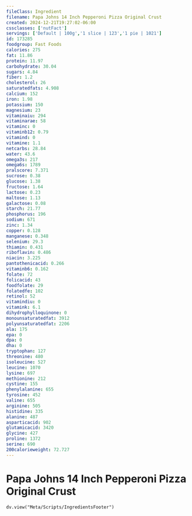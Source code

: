 ```yaml
---
fileClass: Ingredient
filename: Papa Johns 14 Inch Pepperoni Pizza Original Crust
created: 2024-12-21T19:27:02-06:00
cssclasses: ['nutFact']
servings: ['Default | 100g','1 slice | 123','1 pie | 1021']
id: 173285
foodgroup: Fast Foods
calories: 275
fat: 11.86
protein: 11.97
carbohydrate: 30.04
sugars: 4.84
fiber: 1.2
cholesterol: 26
saturatedfats: 4.908
calcium: 152
iron: 1.98
potassium: 150
magnesium: 23
vitaminaiu: 294
vitaminarae: 58
vitaminc: 0
vitaminb12: 0.79
vitamind: 0
vitamine: 1.1
netcarbs: 28.84
water: 43.6
omega3s: 217
omega6s: 1789
pralscore: 7.371
sucrose: 0.38
glucose: 1.38
fructose: 1.64
lactose: 0.23
maltose: 1.13
galactose: 0.08
starch: 21.77
phosphorus: 196
sodium: 671
zinc: 1.34
copper: 0.128
manganese: 0.348
selenium: 29.3
thiamin: 0.431
riboflavin: 0.486
niacin: 3.225
pantothenicacid: 0.266
vitaminb6: 0.162
folate: 72
folicacid: 43
foodfolate: 29
folatedfe: 102
retinol: 52
vitamindiu: 0
vitamink: 6.1
dihydrophylloquinone: 0
monounsaturatedfat: 3912
polyunsaturatedfat: 2206
ala: 175
epa: 0
dpa: 0
dha: 0
tryptophan: 127
threonine: 480
isoleucine: 527
leucine: 1070
lysine: 697
methionine: 212
cystine: 155
phenylalanine: 655
tyrosine: 452
valine: 655
arginine: 505
histidine: 335
alanine: 487
asparticacid: 902
glutamicacid: 3420
glycine: 427
proline: 1372
serine: 690
200calorieweight: 72.727
---
```


# Papa Johns 14 Inch Pepperoni Pizza Original Crust

```dataviewjs
dv.view("Meta/Scripts/IngredientsFooter")
```